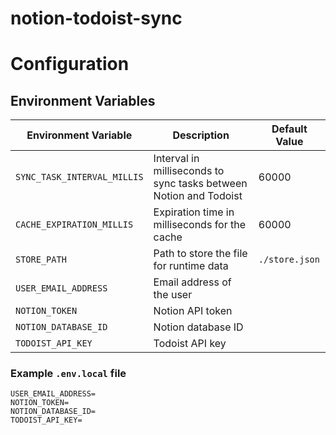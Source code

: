 # notion-todoist-sync

# Configuration

## Environment Variables

| Environment Variable        | Description                                                       | Default Value  |
|-----------------------------|-------------------------------------------------------------------|----------------|
| `SYNC_TASK_INTERVAL_MILLIS` | Interval in milliseconds to sync tasks between Notion and Todoist | 60000          |
| `CACHE_EXPIRATION_MILLIS`   | Expiration time in milliseconds for the cache                     | 60000          |
| `STORE_PATH`                | Path to store the file for runtime data                           | `./store.json` |
| `USER_EMAIL_ADDRESS`        | Email address of the user                                         |                |
| `NOTION_TOKEN`              | Notion API token                                                  |                |
| `NOTION_DATABASE_ID`        | Notion database ID                                                |                |
| `TODOIST_API_KEY`           | Todoist API key                                                   |                |

### Example `.env.local` file

```dotenv
USER_EMAIL_ADDRESS=
NOTION_TOKEN=
NOTION_DATABASE_ID=
TODOIST_API_KEY=
```

